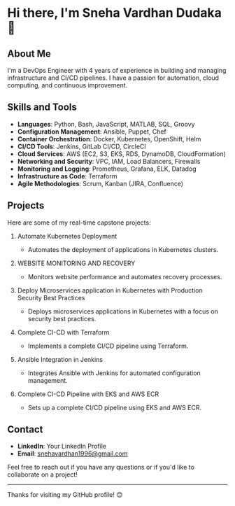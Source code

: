 # Hi there, I'm Sneha Vardhan Dudaka 👋

## About Me
I'm a DevOps Engineer with 4 years of experience in building and managing infrastructure and CI/CD pipelines. I have a passion for automation, cloud computing, and continuous improvement.

## Skills and Tools
- **Languages**: Python, Bash, JavaScript, MATLAB, SQL, Groovy
- **Configuration Management**: Ansible, Puppet, Chef
- **Container Orchestration**: Docker, Kubernetes, OpenShift, Helm
- **CI/CD Tools**: Jenkins, GitLab CI/CD, CircleCI
- **Cloud Services**: AWS (EC2, S3, EKS, RDS, DynamoDB, CloudFormation)
- **Networking and Security**: VPC, IAM, Load Balancers, Firewalls
- **Monitoring and Logging**: Prometheus, Grafana, ELK, Datadog
- **Infrastructure as Code**: Terraform
- **Agile Methodologies**: Scrum, Kanban (JIRA, Confluence)

## Projects
Here are some of my real-time capstone projects:

1. Automate Kubernetes Deployment
   - Automates the deployment of applications in Kubernetes clusters.

2. WEBSITE MONITORING AND RECOVERY
   - Monitors website performance and automates recovery processes.

3. Deploy Microservices application in Kubernetes with Production Security Best Practices
   - Deploys microservices applications in Kubernetes with a focus on security best practices.

4. Complete CI-CD with Terraform
   - Implements a complete CI/CD pipeline using Terraform.

5. Ansible Integration in Jenkins
   - Integrates Ansible with Jenkins for automated configuration management.

6. Complete CI-CD Pipeline with EKS and AWS ECR
   - Sets up a complete CI/CD pipeline using EKS and AWS ECR.

## Contact
- **LinkedIn**: Your LinkedIn Profile
- **Email**: snehavardhan1996@gmail.com

Feel free to reach out if you have any questions or if you'd like to collaborate on a project!

---

Thanks for visiting my GitHub profile! 😊
